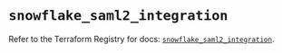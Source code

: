 # `snowflake_saml2_integration`

Refer to the Terraform Registry for docs: [`snowflake_saml2_integration`](https://registry.terraform.io/providers/snowflakedb/snowflake/1.2.1/docs/resources/saml2_integration).
